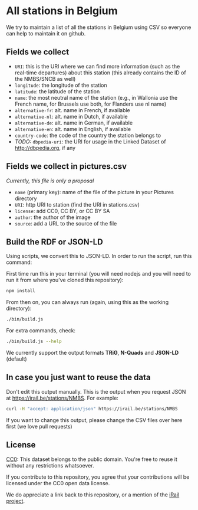 # All stations in Belgium

We try to maintain a list of all the stations in Belgium using CSV so everyone can help to maintain it on github.

## Fields we collect

 * `URI`: this is the URI where we can find more information (such as the real-time departures) about this station (this already contains the ID of the NMBS/SNCB as well)
 * `longitude`: the longitude of the station
 * `latitude`: the latitude of the station
 * `name`: the most neutral name of the station (e.g., in Wallonia use the French name, for Brussels use both, for Flanders use nl name)
 * `alternative-fr`: alt. name in French, if available
 * `alternative-nl`: alt. name in Dutch, if available
 * `alternative-de`: alt. name in German, if available
 * `alternative-en`: alt. name in English, if available
 * `country-code`: the code of the country the station belongs to
 * _TODO:_ `dbpedia-uri`: the URI for usage in the Linked Dataset of http://dbpedia.org, if any

## Fields we collect in pictures.csv

_Currently, this file is only a proposal_

 * `name` (primary key): name of the file of the picture in your Pictures directory
 * `URI`: http URI to station (find the URI in stations.csv)
 * `license`: add CC0, CC BY, or CC BY SA
 * `author`: the author of the image
 * `source`: add a URL to the source of the file

## Build the RDF or JSON-LD

Using scripts, we convert this to JSON-LD. In order to run the script, run this command:

First time run this in your terminal (you will need nodejs and you will need to run it from where you've cloned this repository):

```bash
npm install
```

From then on, you can always run (again, using this as the working directory):

```bash
./bin/build.js
```

For extra commands, check:

```bash
./bin/build.js --help
```

We currently support the output formats __TRiG__, __N-Quads__ and __JSON-LD__ (default)

## In case you just want to reuse the data

Don't edit this output manually. This is the output when you request JSON at https://irail.be/stations/NMBS. For example:

```bash
curl -H "accept: application/json" https://irail.be/stations/NMBS
```

If you want to change this output, please change the CSV files over here first (we love pull requests)

## License

[CC0](https://creativecommons.org/publicdomain/zero/1.0/): This dataset belongs to the public domain. You're free to reuse it without any restrictions whatsoever.

If you contribute to this repository, you agree that your contributions will be licensed under the CC0 open data license.

We do appreciate a link back to this repository, or a mention of the [iRail project](http://hello.irail.be).
